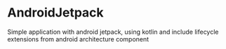 # AndroidJetpack
Simple application with android jetpack, using kotlin and include lifecycle extensions from android architecture component
